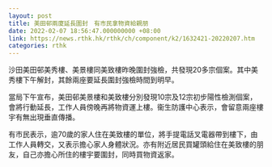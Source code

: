 ```yaml
---
layout: post
title: 美田邨兩廈延長圍封　有市民拿物資給親朋
date: 2022-02-07 18:56:47.000000000 +08:00
link: https://news.rthk.hk/rthk/ch/component/k2/1632421-20220207.htm
categories: rthk
---
```


沙田美田邨美秀樓、美景樓同美致樓昨晚圍封強檢，共發現20多宗個案。其中美秀樓下午解封，其餘兩座要延長圍封強檢時間到明早。

當局下午宣布，美田邨美景樓和美致樓分別發現10宗及12宗初步陽性檢測個案，會將行動延長，工作人員傍晚再將物資運上樓。衞生防護中心表示，會留意兩座樓宇有無出現垂直傳播。

有巿民表示，逾70歲的家人住在美致樓的單位，將手提電話叉電器帶到樓下，由工作人員轉交，又表示擔心家人身體狀況。亦有附近居民買罐頭給住在美致樓的朋友，自己亦擔心所住的樓宇要圍封，同時買物資返家。
